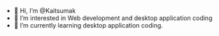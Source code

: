 - 👋 Hi, I’m @Kaitsumak
- 👀 I’m interested in Web development and desktop application coding
- 🌱 I’m currently learning desktop application coding.

<!---
Kaitsumak/Kaitsumak is a ✨ special ✨ repository because its `README.md` (this file) appears on your GitHub profile.
You can click the Preview link to take a look at your changes.
--->
